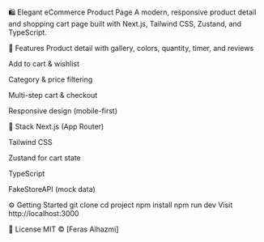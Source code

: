 🛍️ Elegant eCommerce Product Page
A modern, responsive product detail and shopping cart page built with Next.js, Tailwind CSS, Zustand, and TypeScript.

🚀 Features
Product detail with gallery, colors, quantity, timer, and reviews

Add to cart & wishlist

Category & price filtering

Multi-step cart & checkout

Responsive design (mobile-first)

🧰 Stack
Next.js (App Router)

Tailwind CSS

Zustand for cart state

TypeScript

FakeStoreAPI (mock data)

⚙️ Getting Started
git clone <repo-url>
cd project
npm install
npm run dev
Visit http://localhost:3000

📄 License
MIT © [Feras Alhazmi]
